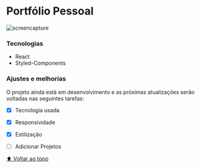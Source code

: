 # Portfólio Pessoal

![screencapture](https://github.com/jheferson-warley/portfolio-jheferson/assets/84602895/db747d9c-32ab-4294-88d2-397a2516bb54)


### Tecnologias
- React
- Styled-Components

### Ajustes e melhorias

O projeto ainda está em desenvolvimento e as próximas atualizações serão voltadas nas seguintes tarefas:

- [x] Tecnologia usada
- [x] Responsividade
- [x] Estilização
- [ ] Adicionar Projetos


[⬆ Voltar ao topo](#nome-do-projeto)<br>
